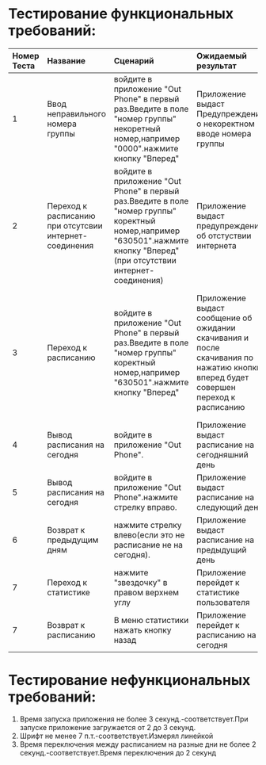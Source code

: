 # Тестирование функциональных требований:

| Номер Теста | Название | Сценарий | Ожидаемый результат|Фактический результат|оценка|
|:---|:---|:---|:---|:---|:---|
| 1 | Ввод неправильного номера группы | войдите в приложение "Out Phone" в первый раз.Введите в поле "номер группы" некоретный номер,например "0000".нажмите кнопку "Вперед"| Приложение выдаст Предупреждение о некоректном вводе номера группы|Приложение выдает предупреждение о неправильном номере группы|Пройдено|
| 2 | Переход к расписанию при отсутсвии интернет-соединения | войдите в приложение "Out Phone" в первый раз.Введите в поле "номер группы" коректный номер,например "630501".нажмите кнопку "Вперед"(при отсутствии интернет-соединения)|Приложение выдаст предупреждение об отстуствии интернета|Приложение выдает предупреждение об отстуствии интернета|Пройдено|
| 3 | Переход к расписанию | войдите в приложение "Out Phone" в первый раз.Введите в поле "номер группы" коректный номер,например "630501".нажмите кнопку "Вперед"| Приложение выдаст сообщение об ожидании скачивания и после скачивания по нажатию кнопки вперед будет совершен переход к расписанию|Приложение не выдает предупреждение о ожидании скачивания после некоторого времени при нажатии кнопки вперед происходит переход к расписанию|Пройдено(частично)|
| 4 | Вывод расписания на сегодня | войдите в приложение "Out Phone".| Приложение выдаст расписание на сегодняшний день| Приложение выдает расписание на сегодняшний день|Пройдено|
| 5 | Вывод расписания на сегодня | войдите в приложение "Out Phone".нажмите стрелку вправо.| Приложение выдаст расписание на следующий  день| Приложение выдает расписание на следующий  день|Пройдено|
| 6 | Возврат к предыдущим дням | нажмите стрелку влево(если это не расписание не на сегодня).| Приложение выдаст расписание на предыдущий  день| Приложение выдает расписание на предыдущий  день|Пройдено|
| 7 | Переход к статистике | нажмите "звездочку" в правом верхнем углу| Приложение перейдет к статистике пользователя| Приложение переходит к статистике пользователя|Пройдено|
| 7 | Возврат к расписанию | В меню статистики нажать кнопку назад| Приложение перейдет к расписанию на сегодня| Приложение ничего не делает.кнопки нет|НЕПройдено!!!|

# Тестирование нефункциональных требований:
1. Время запуска приложения не более 3 секунд.-соответствует.При запуске приложение загружается от 2 до 3 секунд.
2. Шрифт не менее 7 п.т.-соответствует.Измерял линейкой
3. Время переключения между расписанием на разные дни не более 2 секунд.-соответствует.Время переключения до 2 секунд

